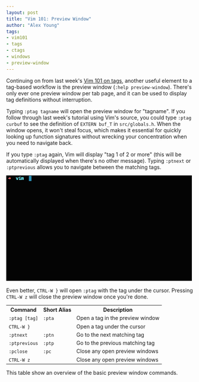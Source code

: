 ```yaml
---
layout: post
title: "Vim 101: Preview Window"
author: "Alex Young"
tags: 
- vim101
- tags
- ctags
- windows
- preview-window
---
```


Continuing on from last week's [Vim 101 on tags](http://usevim.com/2013/01/18/tags/), another useful element to a tag-based workflow is the preview window (`:help preview-window`).  There's only ever one preview window per tab page, and it can be used to display tag definitions without interruption.

Typing `:ptag tagname` will open the preview window for "tagname".  If you follow through last week's tutorial using Vim's source, you could type `:ptag curbuf` to see the definition of `EXTERN buf_T` in `src/globals.h`.  When the window opens, it won't steal focus, which makes it essential for quickly looking up function signatures without wrecking your concentration when you need to navigate back.

If you type `:ptag` again, Vim will display "tag 1 of 2 or more" (this will be automatically displayed when there's no other message).  Typing `:ptnext` or `:ptprevious` allows you to navigate between the matching tags.

![ptag demonstration](/images/posts/vim101-ptag.gif)

Even better, `CTRL-W }` will open `:ptag` with the tag under the cursor.  Pressing `CTRL-W z` will close the preview window once you're done.

<table>
<tbody><tr>
<th>Command</th>
<th>Short Alias</th>
<th>Description</th>
</tr>
<tr>
<td><code>:ptag [tag]</code></td>
<td><code>:pta</code></td>
<td>Open a tag in the preview window</td>
</tr>
<tr>
<td><code>CTRL-W }</code></td>
<td></td>
<td>Open a tag under the cursor</td>
</tr>
<tr>
<td><code>:ptnext</code></td>
<td><code>:ptn</code></td>
<td>Go to the next matching tag</td>
</tr>
<tr>
<td><code>:ptprevious</code></td>
<td><code>:ptp</code></td>
<td>Go to the previous matching tag</td>
</tr>
<tr>
<td><code>:pclose</code></td>
<td><code>:pc</code></td>
<td>Close any open preview windows</td>
</tr>
<tr>
<td><code>CTRL-W z</code></td>
<td></td>
<td>Close any open preview windows</td>
</tr>
</tbody></table>

This table show an overview of the basic preview window commands.

